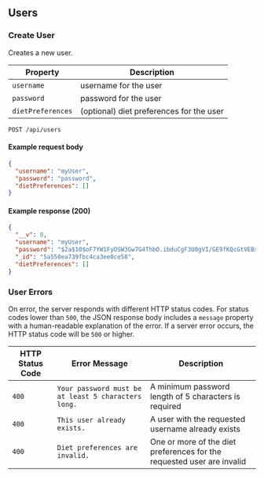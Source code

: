 ## Users

### Create User

Creates a new user.

Property | Description
---|---
`username` | username for the user
`password` | password for the user
`dietPreferences` | (optional) diet preferences for the user

```endpoint
POST /api/users
```

#### Example request body

```json
{
  "username": "myUser",
  "password": "password",
  "dietPreferences": []
}
```

#### Example response (200)

```json
{
  "__v": 0,
  "username": "myUser",
  "password": "$2a$10$oF7YW1FyOSW3Gw7G4ThbO.ibduCgF3U0gVI/GE9fKQcGtVEBs0B.2",
  "_id": "5a550ea739fbc4ca3ee0ce58",
  "dietPreferences": []
}
```

### User Errors

On error, the server responds with different HTTP status codes. For status codes lower than `500`, the JSON response body includes a `message` property with a human-readable explanation of the error. If a server error occurs, the HTTP status code will be `500` or higher.

HTTP Status Code | Error Message | Description
---|---|---
`400` | `Your password must be at least 5 characters long.` | A minimum password length of 5 characters is required
`400` | `This user already exists.` | A user with the requested username already exists
`400` | `Diet preferences are invalid.` | One or more of the diet preferences for the requested user are invalid
